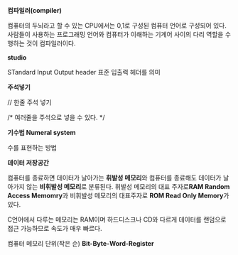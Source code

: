 **컴파일러(compiler)**

  컴퓨터의 두뇌라고 할 수 있는 CPU에서는 0,1로 구성된 컴퓨터 언어로 구성되어 있다. 
  사람들이 사용하는 프로그래밍 언어와 컴퓨터가 이해하는 기계어 사이의 다리 역할을 수행하는 것이 컴파일러이다.

**studio**

  STandard Input Output header 표준 입출력 헤더를 의미


**주석넣기**

  // 한줄 주석 넣기

   /*
  여러줄을
  주석으로 
  넣을 수 있다.
  */

**기수법 Numeral system**

  수를 표현하는 방법

**데이터 저장공간**

  컴퓨터를 종료하면 데이터가 날아가는 **휘발성 메모리**와 컴퓨터를 종료해도 데이터가 날아가지 않는 **비휘발성 메모리**로 분류된다.
  휘발성 메모리의 대표 주자로**RAM Random Access Memomry**과 비휘발성 메모리의 대표주자로 **ROM Read Only Memory**가 있다.

  C언어에서 다루는 메모리는 RAM이며 하드디스크나 CD와 다르게 데이터를 랜덤으로 접근 가능하므로 속도가 매우 빠르다.

  컴퓨터 메모리 단위(작은 순)
  **Bit-Byte-Word-Register**

